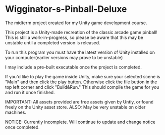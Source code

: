 # Wigginator-s-Pinball-Deluxe
The midterm project created for my Unity game development course.

This project is a Unity-made recreation of the classic arcade game pinball! This is still a work-in-progress, so please be aware that this may be unstable until a completed version is released.

To run this program you must have the latest version of Unity installed on your computer(earlier versions may prove to be unstable)

I may include a pre-built executable once the project is completed.

If you'd like to play the game inside Unity, make sure your selected scene is "Main" and then click the play button. Otherwise click the file button in the top left corner and click "Build&Run." This should compile the game for you and run it once finished.

IMPORTANT: All assets provided are free assets given by Untiy, or found freely on the Unity asset store. ALSO: May be very unstable on older machines.

NOTICE: Currently incomplete. Will continue to update and change notice once completed.
